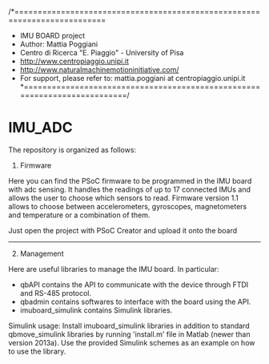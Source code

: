 /*==========================================================================
* IMU BOARD project
* Author: Mattia Poggiani
* Centro di Ricerca "E. Piaggio" - University of Pisa
* http://www.centropiaggio.unipi.it
* http://www.naturalmachinemotioninitiative.com/
* For support, please refer to: mattia.poggiani at centropiaggio.unipi.it
*==========================================================================/

IMU_ADC
===============
The repository is organized as follows:

1) Firmware

Here you can find the PSoC firmware to be programmed in the IMU board with adc sensing.
It handles the readings of up to 17 connected IMUs and allows the user to choose 
which sensors to read.
Firmware version 1.1 allows to choose between accelerometers, gyroscopes, 
magnetometers and temperature or a combination of them.

Just open the project with PSoC Creator and upload it onto the board


-------------------------------------------------------------------------------------
2) Management

Here are useful libraries to manage the IMU board.
In particular:
- qbAPI contains the API to communicate with the device through FTDI and RS-485 protocol.
- qbadmin contains softwares to interface with the board using the API.
- imuboard_simulink contains Simulink libraries.

Simulink usage:
Install imuboard_simulink libraries in addition to standard qbmove_simulink libraries 
by running 'install.m' file in Matlab (newer than version 2013a).
Use the provided Simulink schemes as an example on how to use the library.